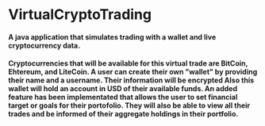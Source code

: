 # VirtualCryptoTrading
#### A java application that simulates trading with a wallet and live cryptocurrency data.
#### Cryptocurrencies that will be available for this virtual trade are BitCoin, Ehtereum, and LiteCoin. A user can create their own "wallet" by providing their name and a username.  Their information will be encrypted Also this wallet will hold an account in USD of their available funds. An added feature has been implementated that allows the user to set financial target or goals for their portofolio.  They will also be able to view all their trades and be informed of their aggregate holdings in their portfolio.
